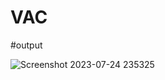 # VAC

#output

![Screenshot 2023-07-24 235325](https://github.com/Kavinkumar84/VAC/assets/138132283/95ab494a-3fc1-434a-b465-85a5c8637a14)
